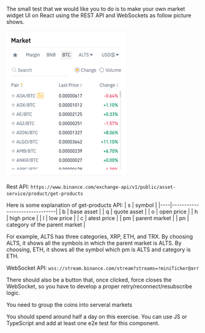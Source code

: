 The small test that we would like you to do is to make your own market widget UI on React using the REST API and WebSockets as follow picture shows.

<img src="./market.png">

Rest API: `https://www.binance.com/exchange-api/v1/public/asset-service/product/get-products`

Here is some explanation of  get-products API:
| s  | symbol                        |
|----|-------------------------------|
| b  | base asset                    |
| q  | quote asset                   |
| o  | open price                    |
| h  | high price                    |
| l  | low price                     |
| c  | atest price                   |
| pm | parent market                 |
| pn | category of the parent market |

For example, ALTS has three categories,  XRP, ETH, and TRX. By choosing ALTS, it shows all the symbols in which the parent market is ALTS. By choosing, ETH, it shows all the symbol which pm is ALTS and category is ETH.

WebSocket API: `wss://stream.binance.com/stream?streams=!miniTicker@arr`

There should also be a button that, once clicked, force closes the WebSocket, so you have to develop a proper retry/reconnect/resubscribe logic.

You need to group the coins into serveral markets

You should spend around half a day on this exercise. You can use JS or TypeScript and add at least one e2e test for this component.
